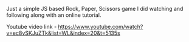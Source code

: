 Just a simple JS based Rock, Paper, Scissors game I did watching and following along with an online tutorial. 

Youtube video link - 
https://www.youtube.com/watch?v=ec8vSKJuZTk&list=WL&index=20&t=5135s